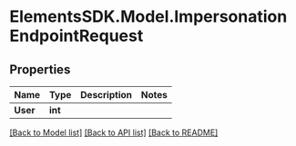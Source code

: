 # ElementsSDK.Model.ImpersonationEndpointRequest

## Properties

Name | Type | Description | Notes
------------ | ------------- | ------------- | -------------
**User** | **int** |  | 

[[Back to Model list]](../README.md#documentation-for-models) [[Back to API list]](../README.md#documentation-for-api-endpoints) [[Back to README]](../README.md)


